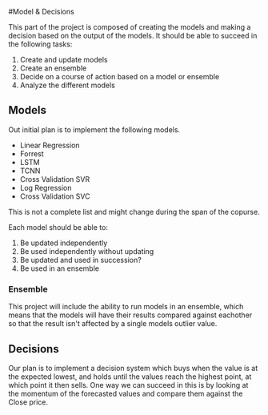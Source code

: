 #Model & Decisions

This part of the project is composed of creating the models and making a decision based on the output of the models.
It should be able to succeed in the following tasks:

1. Create and update models
2. Create an ensemble
3. Decide on a course of action based on a model or ensemble
4. Analyze the different models

## Models

Out initial plan is to implement the following models.

- Linear Regression
- Forrest
- LSTM
- TCNN
- Cross Validation SVR
- Log Regression
- Cross Validation SVC

This is not a complete list and might change during the span of the copurse.

Each model should be able to:

1. Be updated independently
2. Be used independently without updating
3. Be updated and used in succession?
4. Be used in an ensemble

### Ensemble

This project will include the ability to run models in an ensemble, which means that the models will have their results compared against eachother so that the result isn't affected by a single models outlier value.

## Decisions

Our plan is to implement a decision system which buys when the value is at the expected lowest, and holds until the values reach the highest point, at which point it then sells. One way we can succeed in this is by looking at the momentum of the forecasted values and compare them against the Close price.

